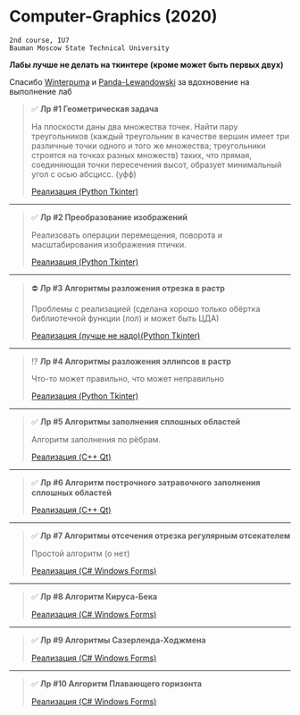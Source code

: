 # Computer-Graphics (2020)

```
2nd course, IU7
Bauman Moscow State Technical University
```

**Лабы лучше не делать на ткинтере (кроме может быть первых двух)**

Спасибо [Winterpuma](https://github.com/Winterpuma/bmstu_CG) и [Panda-Lewandowski](https://github.com/Panda-Lewandowski/Computer-graphics) за вдохновение на выполнение лаб

> :white_check_mark: **Лр #1 Геометрическая задача**
>
> На плоскости даны два множества точек. Найти пару треугольников (каждый треугольник в качестве вершин имеет три различные точки одного 
> и того же множества; треугольники строятся на точках разных множеств) таких, что прямая, соединяющая точки пересечения высот, образует 
> минимальный угол с осью абсцисс.  (уфф) 
> 
> [Реализация (Python Tkinter)](https://github.com/shlyapik228/bmstu_cg/tree/master/Lab_01)
___

> :white_check_mark: **Лр #2 Преобразование изображений**
>
> Реализовать операции перемещения, поворота и масштабирования изображения птички.
>
> [Реализация (Python Tkinter)](https://github.com/shlyapik228/bmstu_cg/tree/master/Lab_02)
___

> :no_entry: **Лр #3 Алгоритмы разложения отрезка в растр**
>
> Проблемы с реализацией (сделана хорошо только обёртка библиотечной функции (лол) и может быть ЦДА)
>
> [Реализация (лучше не надо)(Python Tkinter)](https://github.com/shlyapik228/bmstu_cg/tree/master/Lab_03)
___

> :interrobang: **Лр #4 Алгоритмы разложения эллипсов в растр**
>
> Что-то может правильно, что может неправильно
>
> [Реализация (Python Tkinter)](https://github.com/shlyapik228/bmstu_cg/tree/master/Lab_04)
___

> :white_check_mark: **Лр #5 Алгоритмы заполнения сплошных областей**
>
> Алгоритм заполнения по рёбрам.
>
> [Реализация (C++ Qt)](https://github.com/shlyapik228/bmstu_cg/tree/master/lab_05)
___

> :white_check_mark: **Лр #6 Алгоритм построчного затравочного заполнения сплошных областей**
>
> [Реализация (C++ Qt)](https://github.com/shlyapik228/bmstu_cg/tree/master/lab_06)
___

> :white_check_mark: **Лр #7 Алгоритмы отсечения отрезка регулярным отсекателем**
>
> Простой алгоритм (о нет) 
>
> [Реализация (C# Windows Forms)](https://github.com/shlyapik228/bmstu_cg/tree/master/lab_07)
___

> :white_check_mark: **Лр #8 Алгоритм Кируса-Бека**
>
> [Реализация (C# Windows Forms)](https://github.com/shlyapik228/bmstu_cg/tree/master/lab_08)
___

> :white_check_mark: **Лр #9 Алгоритмы Сазерленда-Ходжмена**
>
> [Реализация (C# Windows Forms)](https://github.com/shlyapik228/bmstu_cg/tree/master/lab_09)

___

> :white_check_mark: **Лр #10 Алгоритм Плавающего горизонта**
>
> [Реализация (C# Windows Forms)](https://github.com/shlyapik228/bmstu_cg/tree/master/lab_10)
